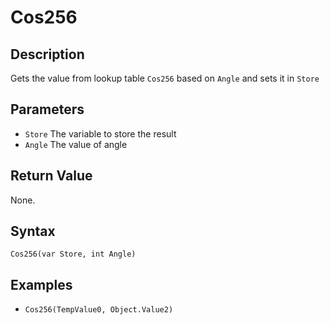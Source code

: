 # Cos256

## Description
Gets the value from lookup table `Cos256` based on `Angle` and sets it in `Store`

## Parameters
- `Store`
The variable to store the result
- `Angle`
The value of angle

## Return Value
None.

## Syntax
```Cos256(var Store, int Angle)```

## Examples
- ```Cos256(TempValue0, Object.Value2)```